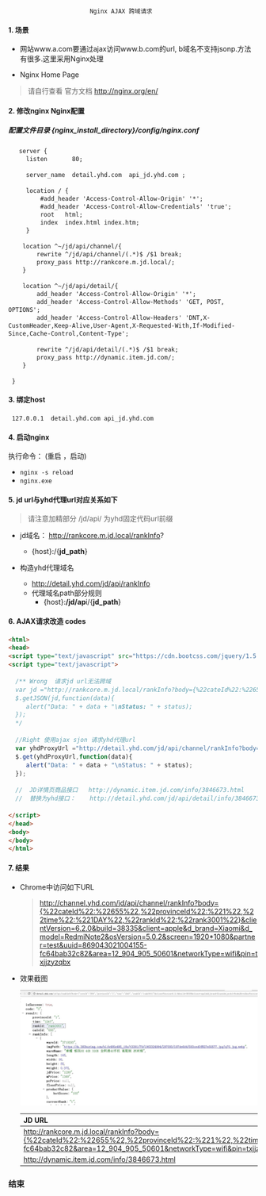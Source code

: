                            Nginx AJAX 跨域请求
#### 1. 场景
-  网站www.a.com要通过ajax访问www.b.com的url, b域名不支持jsonp.方法有很多.这里采用Nginx处理
 
[anchor-id]: http://nginx.org/en/

- Nginx Home  Page  

> 请自行查看 官方文档 http://nginx.org/en/




#### 2. 修改nginx  Nginx配置   
##### 配置文件目录  {nginx_install_directory}/config/nginx.conf 

 
	   server {
         listen       80;
         
         server_name  detail.yhd.com  api_jd.yhd.com ;

         location / {
		     #add_header 'Access-Control-Allow-Origin' '*';
			 #add_header 'Access-Control-Allow-Credentials' 'true';
             root   html;
             index  index.html index.htm;
         }
		 
		location ^~/jd/api/channel/{
			rewrite ^/jd/api/channel/(.*)$ /$1 break;
			proxy_pass http://rankcore.m.jd.local/;
		}
		
		location ^~/jd/api/detail/{
		    add_header 'Access-Control-Allow-Origin' '*';
            add_header 'Access-Control-Allow-Methods' 'GET, POST, OPTIONS';
            add_header 'Access-Control-Allow-Headers' 'DNT,X-CustomHeader,Keep-Alive,User-Agent,X-Requested-With,If-Modified-Since,Cache-Control,Content-Type';
			
			rewrite ^/jd/api/detail/(.*)$ /$1 break;
			proxy_pass http://dynamic.item.jd.com/;
		}
		 
     }
 

 
#### 3. 绑定host
`
127.0.0.1  detail.yhd.com
   api_jd.yhd.com`

#### 4. 启动nginx

执行命令： (重启 ，启动)
+ `nginx -s reload`
+  `nginx.exe`

#### 5. jd url与yhd代理url对应关系如下　
>请注意加精部分  /jd/api/  为yhd固定代码url前缀
  
+ jd域名：  http://rankcore.m.jd.local/rankInfo?
   +   {host}:/{**jd_path**}
   
+ 构造yhd代理域名
    + http://detail.yhd.com/jd/api/rankInfo
    + 代理域名path部分规则
	  + {host}:**/jd/ap**i/{**jd_path**}


#### 6. AJAX请求改造 codes

```html
<html>
<head>
<script type="text/javascript" src="https://cdn.bootcss.com/jquery/1.5.1/jquery.js"></script>
<script type="text/javascript">
  
  /** Wrong  请求jd url无法跨域
  var jd ="http://rankcore.m.jd.local/rankInfo?body={%22cateId%22:%22655%22,%22provinceId%22:%221%22,%22time%22:%221DAY%22,%22rankId%22:%22rank3001%22}&clientVersion=6.2.0&build=38335&client=apple&d_brand=Xiaomi&d_model=RedmiNote2&osVersion=5.0.2&screen=1920*1080&partner=test&uuid=869043021004155-fc64bab32c82&area=12_904_905_50601&networkType=wifi&pin=txjjzyzqbx"
  $.getJSON(jd,function(data){
     alert("Data: " + data + "\nStatus: " + status);
  });
  */
   
  //Right 使用ajax sjon 请求yhd代理url  
  var yhdProxyUrl ="http://detail.yhd.com/jd/api/channel/rankInfo?body={%22cateId%22:%22655%22,%22provinceId%22:%221%22,%22time%22:%221DAY%22,%22rankId%22:%22rank3001%22}&clientVersion=6.2.0&build=38335&client=apple&d_brand=Xiaomi&d_model=RedmiNote2&osVersion=5.0.2&screen=1920*1080&partner=test&uuid=869043021004155-fc64bab32c82&area=12_904_905_50601&networkType=wifi&pin=txjjzyzqbx"
  $.get(yhdProxyUrl,function(data){
     alert("Data: " + data + "\nStatus: " + status);
  });
  
  //  JD详情页商品接口   http://dynamic.item.jd.com/info/3846673.html
  //  替换为yhd接口：    http://detail.yhd.com/jd/api/detail/info/3846673.html
 
</script>
</head>
<body>
</body>
</html>
```

#### 7. 结果
+ Chrome中访问如下URL
     
	>http://channel.yhd.com/jd/api/channel/rankInfo?body={%22cateId%22:%22655%22,%22provinceId%22:%221%22,%22time%22:%221DAY%22,%22rankId%22:%22rank3001%22}&clientVersion=6.2.0&build=38335&client=apple&d_brand=Xiaomi&d_model=RedmiNote2&osVersion=5.0.2&screen=1920*1080&partner=test&uuid=869043021004155-fc64bab32c82&area=12_904_905_50601&networkType=wifi&pin=txjjzyzqbx
     
	
+ 效果截图

	![](img/ajax_response.jpg)



 
    | JD URL  | YHD URL  |
    | ------------------------------------------------------------------------------------------------------------------------------------------------------------------------------------------------------------------------------------------------------------------------------------------------------------------------------------------------------------------ | ------------- |
    | http://rankcore.m.jd.local/rankInfo?body={%22cateId%22:%22655%22,%22provinceId%22:%221%22,%22time%22:%221DAY%22,%22rankId%22:%22rank3001%22}&clientVersion=6.2.0&build=38335&client=apple&d_brand=Xiaomi&d_model=RedmiNote2&osVersion=5.0.2&screen=1920*1080&partner=test&uuid=869043021004155-fc64bab32c82&area=12_904_905_50601&networkType=wifi&pin=txjjzyzqbx  | http://detail.yhd.com/jd/api/channel/rankInfo?body={%22cateId%22:%22655%22,%22provinceId%22:%221%22,%22time%22:%221DAY%22,%22rankId%22:%22rank3001%22}&clientVersion=6.2.0&build=38335&client=apple&d_brand=Xiaomi&d_model=RedmiNote2&osVersion=5.0.2&screen=1920*1080&partner=test&uuid=869043021004155-fc64bab32c82&area=12_904_905_50601&networkType=wifi&pin=txjjzyzqbx  |
    | http://dynamic.item.jd.com/info/3846673.html  | http://detail.yhd.com/jd/api/detail/info/3846673.html  |

### 结束